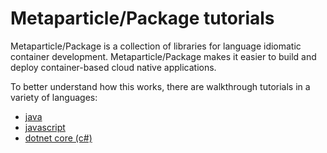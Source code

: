 # Metaparticle/Package tutorials

Metaparticle/Package is a collection of libraries for language idiomatic container development. Metaparticle/Package makes it easier to build and deploy container-based
cloud native applications.

To better understand how this works, there are walkthrough tutorials in a variety of languages:

   * [java](java/tutorial.md)
   * [javascript](javascript/tutorial.md)
   * [dotnet core (c#)](dotnet/tutorial.md)

